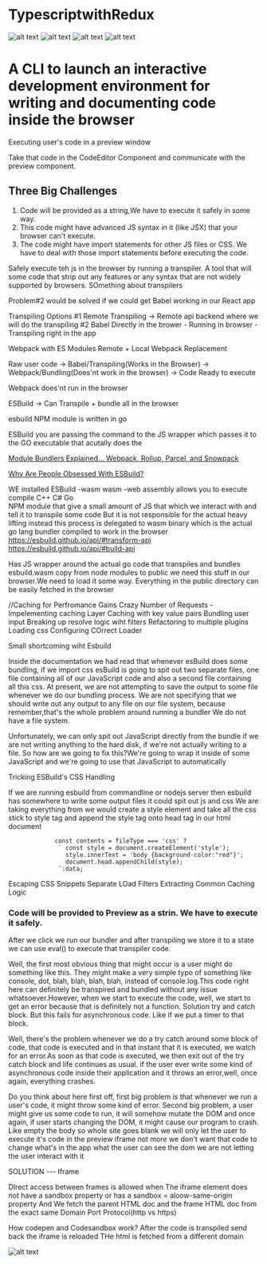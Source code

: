 # TypescriptwithRedux

![alt text](https://github.com/Avi-000-Avi/TypescriptwithRedux/blob/main/2.png)
![alt text](https://github.com/Avi-000-Avi/TypescriptwithRedux/blob/main/3.png)
![alt text](https://github.com/Avi-000-Avi/TypescriptwithRedux/blob/main/4.png)
![alt text](https://github.com/Avi-000-Avi/TypescriptwithRedux/blob/main/5.png)

# A CLI to launch an interactive development environment for writing and documenting code inside the browser

Executing user's code in a preview window

Take that code in the CodeEditor Component and communicate with the preview component.

## Three Big Challenges

1. Code will be provided as a string,We have to execute it safely in some way.
2. This code might have advanced JS syntax in it (like JSX) that your browser can't execute.
3. The code might have import statements for other JS files or CSS. We have to deal with those import statements before executing the code.

Safely execute teh js in the browser by running a transpiler. A tool that will some code that strip out any features or any syntax that are not widely supported by browsers.
SOmething about transpilers

Problem#2 would be solved if we could get Babel working in our React app

Transpiling Options
#1 Remote Transpiling -> Remote api backend where we will do the transpiling
#2 Babel Directly in the brower - Running in browser - Transpiling right in the app

Webpack with ES Modules
Remote + Local
Webpack Replacement

Raw user code -> Babel/Transpiling(Works in the Browser) -> Webpack/Bundling(Does'nt work in the browser) -> Code Ready to execute

Webpack does'nt run in the browser

ESBuild -> Can Transpile + bundle all in the browser

esbuild NPM module is written in go

ESBuild you are passing the command to the JS wrapper which passes it to the GO executable that acutally does the

[Module Bundlers Explained... Webpack, Rollup, Parcel, and Snowpack](https://www.youtube.com/watch?v=5IG4UmULyoA&t=261s)

[Why Are People Obsessed With ESBuild?](https://www.youtube.com/watch?v=9XS_RA6zyyU)

WE installed ESBuild -wasm
wasm -web assembly allows you to execute compile C++ C# Go  
NPM module that give a small amount of JS that which we interact with and tell it to transpile some code
But it is not responsible for the actual heavy lifting instead this process is delegated to wasm binary which is the actual go lang bundler compiled to work in the browser
https://esbuild.github.io/api/#transform-api
https://esbuild.github.io/api/#build-api

Has JS wrapper around the actual go code that transpiles and bundles
esbuild.wasm copy from node modules to public
we need this stuff in our browser.We need to load it some way. Everything in the public directory can be easily fetched in the browser

//Caching for Perfromance Gains
Crazy Number of Requests -
Impelementing caching Layer
Caching with key value pairs
Bundling user input
Breaking up resolve logic wiht filters
Refactoring to multiple plugins
Loading css
Configuring COrrect Loader

Small shortcoming wiht Esbuild

Inside the documentation we had read that whenever esBuild does some bundling, if we import css esBuild is going to spit out two separate files, one file containing all of our JavaScript code and also a second file containing all this css.
At present, we are not attempting to save the output to some file whenever we do our bundling process.
We are not specifying that we should write out any output to any file on our file system, because remember,that's the whole problem around running a bundler We do not have a file system. 

Unfortunately, we can only spit out JavaScript directly from the bundle if we are not writing anything to the hard disk, if we're not actually writing to a file.
So how are we going to fix this?We're going to wrap it inside of some JavaScript and we're going to use that JavaScript to automatically

Tricking ESBuild's CSS Handling

If we are running esbuild from commandline or nodejs server then esbuild has somewhere to write some output files it could spit out js and css
We are taking everything from 
we would create a style element and take all the css stick to style tag and append the style tag onto  head tag in our html document

```
             const contents = fileType === 'css' ?
              ` const style = document.createElement('style');
                style.innerText = 'body {background-color:"red"}';
                document.head.appendChild(style);
              `:data;
```
Escaping CSS Snippets
Separate LOad Filters
Extracting Common Caching Logic

### Code will be provided to Preview as a strin. We have to execute it safely.

After we click we run our bundler and after transpiling we store it to a state we can use  eval() to execute that transpiler code.

Well, the first most obvious thing that might occur is a user might do something like this.
They might make a very simple typo of something like console, dot, blah, blah, blah, blah, instead of console.log.This code right here can definitely be transpired and bundled without any issue whatsoever.However, when we start to execute the code, well, we start to get an error because that is definitely not a function.
Solution try and catch block. But this fails for asynchronous code. Like if we put a timer to that block.

Well, there's the problem whenever we do a try catch around some block of code, that code is executed and in that instant that it is executed, we watch for an error.As soon as that code is executed, we then exit out of the try catch block and life continues as usual. if the user ever write some kind of asynchronous code inside their application and it throws an error,well, once again, everything crashes.


Do you think about here first off, first big problem is that whenever we run a user's code, it might throw some kind of error.
Second big problem, a user might give us some code to run, it will somehow mutate the DOM and once again, if user starts changing the DOM, it might cause our program to crash.
Like empty the body so whole site goes blank 
we will only let the user to execute it's code in the preview iframe not more we don't want that code to change what's in the app what the user can see the dom we are not letting the user interact with it

SOLUTION --- Iframe

DIrect access between frames is allowed when
The iframe element does not have a sandbox property or has a sandbox = aloow-same-origin property
And
We fetch the parent HTML doc and the frame HTML doc from the exact same Domain Port Protocol(http vs https)

How codepen and Codesandbox work?
After the code is transpiled send back the iframe is reloaded 
THe html is fetched from a different domain


![alt text](https://github.com/Avi-000-Avi/TypescriptwithRedux/blob/main/img/SafelyExecution/5.png)

